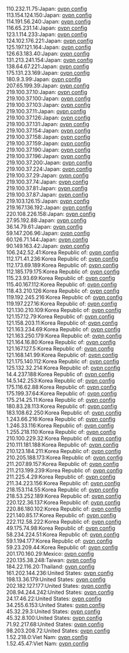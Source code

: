 110.232.11.75:Japan: [ovpn config](vpn/110_232_11_75.ovpn)  
113.154.124.150:Japan: [ovpn config](vpn/113_154_124_150.ovpn)  
114.191.56.240:Japan: [ovpn config](vpn/114_191_56_240.ovpn)  
116.65.231.14:Japan: [ovpn config](vpn/116_65_231_14.ovpn)  
123.1.114.233:Japan: [ovpn config](vpn/123_1_114_233.ovpn)  
124.102.176.221:Japan: [ovpn config](vpn/124_102_176_221.ovpn)  
125.197.121.164:Japan: [ovpn config](vpn/125_197_121_164.ovpn)  
126.63.183.40:Japan: [ovpn config](vpn/126_63_183_40.ovpn)  
131.213.241.154:Japan: [ovpn config](vpn/131_213_241_154.ovpn)  
138.64.67.221:Japan: [ovpn config](vpn/138_64_67_221.ovpn)  
175.131.23.169:Japan: [ovpn config](vpn/175_131_23_169.ovpn)  
180.9.3.99:Japan: [ovpn config](vpn/180_9_3_99.ovpn)  
207.65.199.39:Japan: [ovpn config](vpn/207_65_199_39.ovpn)  
219.100.37.10:Japan: [ovpn config](vpn/219_100_37_10.ovpn)  
219.100.37.100:Japan: [ovpn config](vpn/219_100_37_100.ovpn)  
219.100.37.103:Japan: [ovpn config](vpn/219_100_37_103.ovpn)  
219.100.37.11:Japan: [ovpn config](vpn/219_100_37_11.ovpn)  
219.100.37.126:Japan: [ovpn config](vpn/219_100_37_126.ovpn)  
219.100.37.131:Japan: [ovpn config](vpn/219_100_37_131.ovpn)  
219.100.37.154:Japan: [ovpn config](vpn/219_100_37_154.ovpn)  
219.100.37.158:Japan: [ovpn config](vpn/219_100_37_158.ovpn)  
219.100.37.159:Japan: [ovpn config](vpn/219_100_37_159.ovpn)  
219.100.37.190:Japan: [ovpn config](vpn/219_100_37_190.ovpn)  
219.100.37.196:Japan: [ovpn config](vpn/219_100_37_196.ovpn)  
219.100.37.200:Japan: [ovpn config](vpn/219_100_37_200.ovpn)  
219.100.37.224:Japan: [ovpn config](vpn/219_100_37_224.ovpn)  
219.100.37.29:Japan: [ovpn config](vpn/219_100_37_29.ovpn)  
219.100.37.74:Japan: [ovpn config](vpn/219_100_37_74.ovpn)  
219.100.37.81:Japan: [ovpn config](vpn/219_100_37_81.ovpn)  
219.100.37.87:Japan: [ovpn config](vpn/219_100_37_87.ovpn)  
219.103.126.15:Japan: [ovpn config](vpn/219_103_126_15.ovpn)  
219.167.136.192:Japan: [ovpn config](vpn/219_167_136_192.ovpn)  
220.108.226.158:Japan: [ovpn config](vpn/220_108_226_158.ovpn)  
27.95.192.88:Japan: [ovpn config](vpn/27_95_192_88.ovpn)  
36.14.79.61:Japan: [ovpn config](vpn/36_14_79_61.ovpn)  
59.147.206.96:Japan: [ovpn config](vpn/59_147_206_96.ovpn)  
60.126.71.144:Japan: [ovpn config](vpn/60_126_71_144.ovpn)  
90.149.163.42:Japan: [ovpn config](vpn/90_149_163_42.ovpn)  
106.242.52.41:Korea Republic of: [ovpn config](vpn/106_242_52_41.ovpn)  
112.171.41.236:Korea Republic of: [ovpn config](vpn/112_171_41_236.ovpn)  
112.173.69.189:Korea Republic of: [ovpn config](vpn/112_173_69_189.ovpn)  
112.185.179.175:Korea Republic of: [ovpn config](vpn/112_185_179_175.ovpn)  
115.23.93.69:Korea Republic of: [ovpn config](vpn/115_23_93_69.ovpn)  
115.40.167.112:Korea Republic of: [ovpn config](vpn/115_40_167_112.ovpn)  
118.43.210.126:Korea Republic of: [ovpn config](vpn/118_43_210_126.ovpn)  
119.192.245.216:Korea Republic of: [ovpn config](vpn/119_192_245_216.ovpn)  
119.197.227.16:Korea Republic of: [ovpn config](vpn/119_197_227_16.ovpn)  
121.130.210.109:Korea Republic of: [ovpn config](vpn/121_130_210_109.ovpn)  
121.157.12.79:Korea Republic of: [ovpn config](vpn/121_157_12_79.ovpn)  
121.158.203.11:Korea Republic of: [ovpn config](vpn/121_158_203_11.ovpn)  
121.163.234.69:Korea Republic of: [ovpn config](vpn/121_163_234_69.ovpn)  
121.163.250.179:Korea Republic of: [ovpn config](vpn/121_163_250_179.ovpn)  
121.164.16.80:Korea Republic of: [ovpn config](vpn/121_164_16_80.ovpn)  
121.167.127.5:Korea Republic of: [ovpn config](vpn/121_167_127_5.ovpn)  
121.168.141.99:Korea Republic of: [ovpn config](vpn/121_168_141_99.ovpn)  
121.175.140.112:Korea Republic of: [ovpn config](vpn/121_175_140_112.ovpn)  
125.132.32.214:Korea Republic of: [ovpn config](vpn/125_132_32_214.ovpn)  
14.4.237.188:Korea Republic of: [ovpn config](vpn/14_4_237_188.ovpn)  
14.5.142.253:Korea Republic of: [ovpn config](vpn/14_5_142_253.ovpn)  
175.116.62.88:Korea Republic of: [ovpn config](vpn/175_116_62_88.ovpn)  
175.199.37.64:Korea Republic of: [ovpn config](vpn/175_199_37_64.ovpn)  
175.214.25.11:Korea Republic of: [ovpn config](vpn/175_214_25_11.ovpn)  
180.83.28.113:Korea Republic of: [ovpn config](vpn/180_83_28_113.ovpn)  
183.108.62.250:Korea Republic of: [ovpn config](vpn/183_108_62_250.ovpn)  
1.243.66.216:Korea Republic of: [ovpn config](vpn/1_243_66_216.ovpn)  
1.246.33.116:Korea Republic of: [ovpn config](vpn/1_246_33_116.ovpn)  
1.255.218.110:Korea Republic of: [ovpn config](vpn/1_255_218_110.ovpn)  
210.100.229.32:Korea Republic of: [ovpn config](vpn/210_100_229_32.ovpn)  
210.111.181.188:Korea Republic of: [ovpn config](vpn/210_111_181_188.ovpn)  
210.123.184.211:Korea Republic of: [ovpn config](vpn/210_123_184_211.ovpn)  
210.205.188.173:Korea Republic of: [ovpn config](vpn/210_205_188_173.ovpn)  
211.207.89.157:Korea Republic of: [ovpn config](vpn/211_207_89_157.ovpn)  
211.213.199.239:Korea Republic of: [ovpn config](vpn/211_213_199_239.ovpn)  
211.225.4.29:Korea Republic of: [ovpn config](vpn/211_225_4_29.ovpn)  
211.34.223.156:Korea Republic of: [ovpn config](vpn/211_34_223_156.ovpn)  
218.153.114.55:Korea Republic of: [ovpn config](vpn/218_153_114_55.ovpn)  
218.53.252.189:Korea Republic of: [ovpn config](vpn/218_53_252_189.ovpn)  
220.122.36.137:Korea Republic of: [ovpn config](vpn/220_122_36_137.ovpn)  
220.86.180.102:Korea Republic of: [ovpn config](vpn/220_86_180_102.ovpn)  
221.140.85.17:Korea Republic of: [ovpn config](vpn/221_140_85_17.ovpn)  
222.112.58.222:Korea Republic of: [ovpn config](vpn/222_112_58_222.ovpn)  
49.175.74.98:Korea Republic of: [ovpn config](vpn/49_175_74_98.ovpn)  
58.234.224.51:Korea Republic of: [ovpn config](vpn/58_234_224_51.ovpn)  
59.1.194.177:Korea Republic of: [ovpn config](vpn/59_1_194_177.ovpn)  
59.23.209.44:Korea Republic of: [ovpn config](vpn/59_23_209_44.ovpn)  
201.170.160.29:Mexico: [ovpn config](vpn/201_170_160_29.ovpn)  
220.135.38.248:Taiwan: [ovpn config](vpn/220_135_38_248.ovpn)  
184.22.116.20:Thailand: [ovpn config](vpn/184_22_116_20.ovpn)  
161.202.144.236:United States: [ovpn config](vpn/161_202_144_236.ovpn)  
198.13.36.179:United States: [ovpn config](vpn/198_13_36_179.ovpn)  
202.182.127.177:United States: [ovpn config](vpn/202_182_127_177.ovpn)  
208.94.244.242:United States: [ovpn config](vpn/208_94_244_242.ovpn)  
24.17.46.22:United States: [ovpn config](vpn/24_17_46_22.ovpn)  
34.255.6.153:United States: [ovpn config](vpn/34_255_6_153.ovpn)  
45.32.29.3:United States: [ovpn config](vpn/45_32_29_3.ovpn)  
45.32.8.100:United States: [ovpn config](vpn/45_32_8_100.ovpn)  
71.92.217.68:United States: [ovpn config](vpn/71_92_217_68.ovpn)  
98.203.208.72:United States: [ovpn config](vpn/98_203_208_72.ovpn)  
1.52.218.0:Viet Nam: [ovpn config](vpn/1_52_218_0.ovpn)  
1.52.45.47:Viet Nam: [ovpn config](vpn/1_52_45_47.ovpn)  
